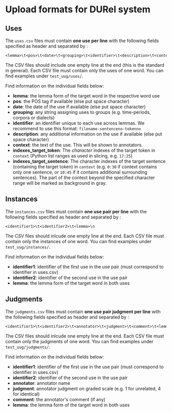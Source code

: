 # Upload formats for DURel system

## Uses

The `uses.csv` files must contain __one use per line__ with the following fields specified as header and separated by <TAB>:

	<lemma>\t<pos>\t<date>\t<grouping>\t<identifier>\t<description>\t<context>\t<indexes_target_token>\t<indexes_target_sentence>\n

The CSV files should include one empty line at the end (this is the standard in general). Each CSV file must contain only the uses of one word. You can find examples under `test_uug/uses/`.

Find information on the individual fields below:

* __lemma__: the lemma form of the target word in the respective word use
* __pos__: the POS tag if available (else put space character)
* __date__: the date of the use if available (else put space character)
* __grouping__: any string assigning uses to groups (e.g. time-periods, corpora or dialects)
* __identifier__: an identifier unique to each use across lemmas. We recommend to use this format: `filename-sentenceno-tokenno`
* __description__: any additional information on the use if available (else put space character)
* __context__: the text of the use. This will be shown to annotators.
* __indexes\_target\_token__: The *character* indexes of the target token in `context` (Python list ranges as used in slicing, e.g. `17:25`)
* __indexes\_target\_sentence__: The character indexes of the target sentence (containing the target token) in `context` (e.g. `0:30` if context contains only one sentence, or `10:45` if it contains additional surrounding sentences). The part of the context beyond the specified character range will be marked as background in gray.

## Instances

The `instances.csv` files must contain __one use pair per line__ with the following fields specified as header and separated by <TAB>:

	<identifier1>\t<identifier2>\t<lemma>\n

The CSV files should inlcude one empty line at the end. Each CSV file must contain only the instances of one word. You can find examples under `test_uug/instances/`.

Find information on the individual fields below:

- __identifier1__: identifier of the first use in the use pair (must correspond to identifier in uses.csv)
- __identifier2__: identifier of the second use in the use pair
- __lemma__: the lemma form of the target word in both uses

## Judgments

The `judgments.csv` files must contain __one use pair judgment per line__ with the following fields specified as header and separated by <TAB>:

	<identifier1>\t<identifier2>\t<annotator>\t<judgment>\t<comment>\t<lemma>\n

The CSV files should inlcude one empty line at the end. Each CSV file must contain only the judgments of one word. You can find examples under `test_uug/judgments/`.

Find information on the individual fields below:

- __identifier1__: identifier of the first use in the use pair (must correspond to identifier in uses.csv)
- __identifier2__: identifier of the second use in the use pair
- __annotator__: annotator name
- __judgment__: annotator judgment on graded scale (e.g. 1 for unrelated, 4 for identical)
- __comment__: the annotator's comment (if any)
- __lemma__: the lemma form of the target word in both uses
